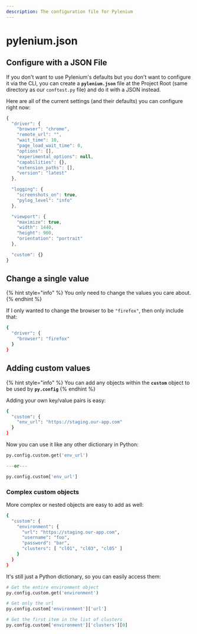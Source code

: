 ```yaml
---
description: The configuration file for Pylenium
---
```


# pylenium.json

## Configure with a JSON File

If you don't want to use Pylenium's defaults but you don't want to configure it via the CLI, you can create a **`pylenium.json`** file at the Project Root \(same directory as our `conftest.py` file\) and do it with a JSON instead.

Here are all of the current settings \(and their defaults\) you can configure right now:

```javascript
{
  "driver": {
    "browser": "chrome",
    "remote_url": "",
    "wait_time": 10,
    "page_load_wait_time": 0,
    "options": [],
    "experimental_options": null,
    "capabilities": {},
    "extension_paths": [],
    "version": "latest"
  },

  "logging": {
    "screenshots_on": true,
    "pylog_level": "info"
  },

  "viewport": {
    "maximize": true,
    "width": 1440,
    "height": 900,
    "orientation": "portrait"
  },

  "custom": {}
}
```

## Change a single value

{% hint style="info" %}
You only need to change the values you care about.
{% endhint %}

If I only wanted to change the browser to be `"firefox"`, then only include that:

```bash
{
  "driver": {
    "browser": "firefox"
  }
}
```

## Adding custom values

{% hint style="info" %}
You can add any objects within the **`custom`** object to be used by **`py.config`**
{% endhint %}

Adding your own key/value pairs is easy:

```bash
{
  "custom": {
    "env_url": "https://staging.our-app.com"
  }
}
```

Now you can use it like any other dictionary in Python:

```python
py.config.custom.get('env_url')

---or---

py.config.custom['env_url']
```

### Complex custom objects

More complex or nested objects are easy to add as well:

```bash
{
  "custom": {
    "environment": {
      "url": "https://staging.our-app.com",
      "username": "foo",
      "password": "bar",
      "clusters": [ "cl01", "cl03", "cl05" ]
    }
  }
}
```

It's still just a Python dictionary, so you can easily access them:

```python
# Get the entire environment object
py.config.custom.get('environment')

# Get only the url
py.config.custom['environment']['url']

# Get the first item in the list of clusters
py.config.custom['environment']['clusters'][0]
```
